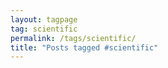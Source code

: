 ```yaml
---
layout: tagpage
tag: scientific
permalink: /tags/scientific/
title: "Posts tagged #scientific"
---
```

